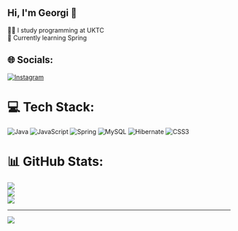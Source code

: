 ## Hi, I'm Georgi 👋

👨‍💻 I study programming at UKTC</br>
🔭 Currently learning Spring</br>


## 🌐 Socials:
[![Instagram](https://img.shields.io/badge/Instagram-%23E4405F.svg?logo=Instagram&logoColor=white)](https://instagram.com/nt.kvr) 

# 💻 Tech Stack:
![Java](https://img.shields.io/badge/java-%23ED8B00.svg?style=for-the-badge&logo=openjdk&logoColor=white) ![JavaScript](https://img.shields.io/badge/javascript-%23323330.svg?style=for-the-badge&logo=javascript&logoColor=%23F7DF1E) ![Spring](https://img.shields.io/badge/spring-%236DB33F.svg?style=for-the-badge&logo=spring&logoColor=white) ![MySQL](https://img.shields.io/badge/mysql-4479A1.svg?style=for-the-badge&logo=mysql&logoColor=white) ![Hibernate](https://img.shields.io/badge/Hibernate-59666C?style=for-the-badge&logo=Hibernate&logoColor=white) ![CSS3](https://img.shields.io/badge/css3-%231572B6.svg?style=for-the-badge&logo=css3&logoColor=white)
# 📊 GitHub Stats:
![](https://github-readme-stats.vercel.app/api?username=Kavrukovv17&theme=radical&hide_border=false&include_all_commits=false&count_private=false)<br/>
![](https://nirzak-streak-stats.vercel.app/?user=Kavrukovv17&theme=radical&hide_border=false)<br/>
![](https://github-readme-stats.vercel.app/api/top-langs/?username=Kavrukovv17&theme=radical&hide_border=false&include_all_commits=false&count_private=false&layout=compact)

---
[![](https://visitcount.itsvg.in/api?id=Kavrukovv17&icon=0&color=0)](https://visitcount.itsvg.in)
